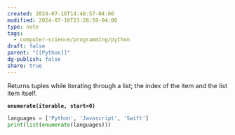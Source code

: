 ```yaml
---
created: 2024-07-16T14:48:57-04:00
modified: 2024-07-16T23:28:59-04:00
type: note
tags:
  - computer-science/programming/python
draft: false
parent: "[[Python]]"
dg-publish: false
share: true
---
```

Returns tuples while iterating through a list; the index of the item and the list item itself.

**`enumerate(iterable, start=0)`**

```python
languages = ['Python', 'Javascript', 'Swift']
print(list(enumerate(languages)))
```
